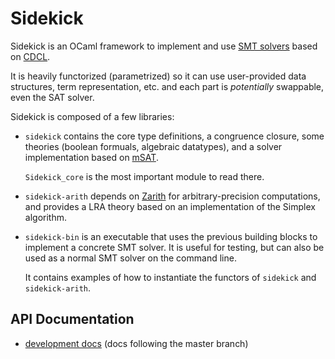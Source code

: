 # Sidekick

Sidekick is an OCaml framework to implement and use
[SMT solvers](https://en.wikipedia.org/wiki/Satisfiability_modulo_theories)
based on [CDCL](https://en.wikipedia.org/wiki/Conflict-driven_clause_learning).

It is heavily functorized (parametrized) so it can use user-provided data structures,
term representation, etc. and each part is _potentially_ swappable, even the SAT solver.

Sidekick is composed of a few libraries:

- `sidekick` contains the core type definitions, a congruence closure,
  some theories (boolean formuals, algebraic datatypes),
  and a solver implementation based on [mSAT](https://github.com/Gbury/mSAT).

  `Sidekick_core` is the most important module to read there.
- `sidekick-arith` depends on [Zarith](https://github.com/ocaml/Zarith)
  for arbitrary-precision computations, and provides a LRA theory based
  on an implementation of the Simplex algorithm.
- `sidekick-bin` is an executable that uses the previous building blocks
  to implement a concrete SMT solver. It is useful for testing, but
  can also be used as a normal SMT solver on the command line.

  It contains examples of how to instantiate the functors of `sidekick`
  and `sidekick-arith`.

## API Documentation

- [development docs](dev/index.html) (docs following the master branch)
